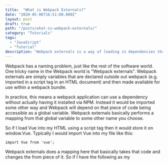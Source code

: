 ```yaml
---
title:  "What is Webpack Externals?"
date: "2020-05-06T16:51:00.000Z"
layout: post
draft: true
path: "/posts/what-is-webpack-externals/"
category: "Tutorials"
tags:
  - "JavaScript"
  - "Tutorial"
description: "Webpack externals is a way of loading in dependencies that are not installed in the node_modules folder. There are a few key points to grasp about this concept to use it properly."
---
```


Webpack has a naming problem, just like the rest of the software world. One tricky name in the Webpack world is "Webpack externals". Webpack externals are simply variables that are declared outside out webpack (e.g. imported in a script tag in an HTML document) and then made available for use within a webpack bundle.

In practice, this means a webpack application can use a dependency without actually having it installed via NPM. Instead it would be imported some other way and Webpack will depend on that piece of code being accessible as a global variable. Webpack externals basically performs a mapping from that global variable to some other name you choose.

So if I load Vue into my HTML using a script tag then it would store it on window.Vue. Typically I would import Vue into my file like this:
```
import Vue from 'vue';
```

Webpack externals does a mapping here that basically takes that code and changes the from piece of it. So if I have the following as my 